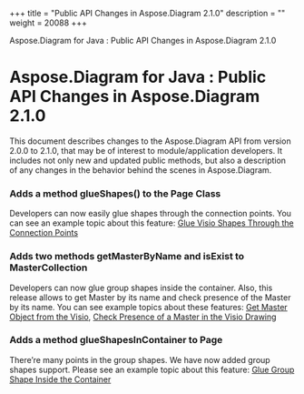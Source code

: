 +++
title = "Public API Changes in Aspose.Diagram 2.1.0" 
description = "" 
weight = 20088 
+++

Aspose.Diagram for Java : Public API Changes in Aspose.Diagram 2.1.0  

# Aspose.Diagram for Java : Public API Changes in Aspose.Diagram 2.1.0


This document describes changes to the Aspose.Diagram API from version 2.0.0 to 2.1.0, that may be of interest to module/application developers. It includes not only new and updated public methods, but also a description of any changes in the behavior behind the scenes in Aspose.Diagram. 

### Adds a method glueShapes() to the Page Class

Developers can now easily glue shapes through the connection points. You can see an example topic about this feature: [Glue Visio Shapes Through the Connection Points](/pages/createpage.action?spaceKey=diagramjava&title=Glue+Visio+Shapes+Together+with+Connection+Point&linkCreation=true&fromPageId=18612597)

### Adds two methods getMasterByName and isExist to MasterCollection

Developers can now glue group shapes inside the container. Also, this release allows to get Master by its name and check presence of the Master by its name. You can see example topics about these features: [Get Master Object from the Visio](/pages/createpage.action?spaceKey=diagramjava&title=Get+Master+Object+from+Drawing&linkCreation=true&fromPageId=18612597), [Check Presence of a Master in the Visio Drawing](/pages/createpage.action?spaceKey=diagramjava&title=Check+Presence+of+a+Master+in+the+Visio+Drawing&linkCreation=true&fromPageId=18612597)

### Adds a method glueShapesInContainer to Page

There’re many points in the group shapes. We have now added group shapes support. Please see an example topic about this feature: [Glue Group Shape Inside the Container](/pages/createpage.action?spaceKey=diagramjava&title=Glue+Shapes+Inside+the+Container&linkCreation=true&fromPageId=18612597)

